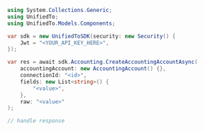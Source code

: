 <!-- Start SDK Example Usage [usage] -->
```csharp
using System.Collections.Generic;
using UnifiedTo;
using UnifiedTo.Models.Components;

var sdk = new UnifiedToSDK(security: new Security() {
    Jwt = "<YOUR_API_KEY_HERE>",
});

var res = await sdk.Accounting.CreateAccountingAccountAsync(
    accountingAccount: new AccountingAccount() {},
    connectionId: "<id>",
    fields: new List<string>() {
        "<value>",
    },
    raw: "<value>"
);

// handle response
```
<!-- End SDK Example Usage [usage] -->